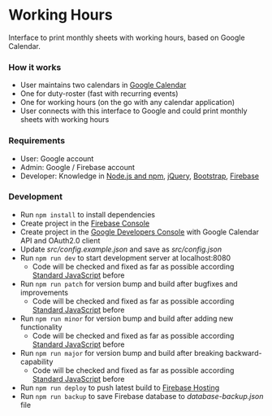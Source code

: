 # Working Hours
Interface to print monthly sheets with working hours, based on Google Calendar.

### How it works

- User maintains two calendars in [Google Calendar](https://calendar.google.com/)
 - One for duty-roster (fast with recurring events)
 - One for working hours (on the go with any calendar application)
- User connects with this interface to Google and could print monthly sheets with working hours

### Requirements

- User: Google account
- Admin: Google / Firebase account
- Developer: Knowledge in [Node.js and npm](https://docs.npmjs.com/getting-started/what-is-npm), [jQuery](https://jquery.com/), [Bootstrap](http://getbootstrap.com/), [Firebase](https://firebase.google.com/)

### Development

- Run `npm install` to install dependencies
- Create project in the [Firebase Console](https://console.firebase.google.com/)
- Create project in the [Google Developers Console](https://console.developers.google.com/) with Google Calendar API and OAuth2.0 client
- Update *src/config.example.json* and save as *src/config.json*
- Run `npm run dev` to start development server at localhost:8080
  - Code will be checked and fixed as far as possible according [Standard JavaScript](http://standardjs.com/) before
- Run `npm run patch` for version bump and build after bugfixes and improvements
  - Code will be checked and fixed as far as possible according [Standard JavaScript](http://standardjs.com/) before
- Run `npm run minor` for version bump and build after adding new functionality
  - Code will be checked and fixed as far as possible according [Standard JavaScript](http://standardjs.com/) before
- Run `npm run major` for version bump and build after breaking backward-capability
  - Code will be checked and fixed as far as possible according [Standard JavaScript](http://standardjs.com/) before
- Run `npm run deploy` to push latest build to [Firebase Hosting](https://firebase.google.com/docs/hosting/)
- Run `npm run backup` to save Firebase database to *database-backup.json* file
